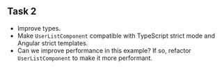 ## Task 2

- Improve types.
- Make `UserListComponent` compatible with TypeScript strict mode and Angular strict templates.
- Can we improve performance in this example? If so, refactor `UserListComponent` to make it more performant.
